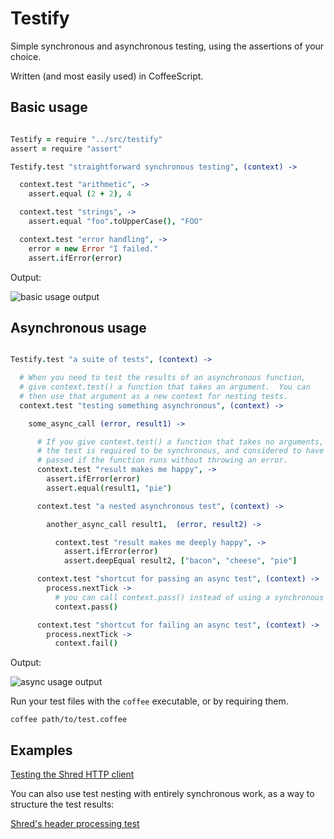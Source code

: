# Testify

Simple synchronous and asynchronous testing, using the assertions of your choice.

Written (and most easily used) in CoffeeScript.

## Basic usage

```.coffee

Testify = require "../src/testify"
assert = require "assert"

Testify.test "straightforward synchronous testing", (context) ->

  context.test "arithmetic", ->
    assert.equal (2 + 2), 4

  context.test "strings", ->
    assert.equal "foo".toUpperCase(), "FOO"

  context.test "error handling", ->
    error = new Error "I failed."
    assert.ifError(error)

```

Output:

![basic usage output](https://raw.github.com/automatthew/testify/documentation/doc/basic_usage.png)


## Asynchronous usage

```.coffee

Testify.test "a suite of tests", (context) ->

  # When you need to test the results of an asynchronous function,
  # give context.test() a function that takes an argument.  You can
  # then use that argument as a new context for nesting tests.
  context.test "testing something asynchronous", (context) ->

    some_async_call (error, result1) ->

      # If you give context.test() a function that takes no arguments,
      # the test is required to be synchronous, and considered to have
      # passed if the function runs without throwing an error.
      context.test "result makes me happy", ->
        assert.ifError(error)
        assert.equal(result1, "pie")

      context.test "a nested asynchronous test", (context) ->

        another_async_call result1,  (error, result2) ->

          context.test "result makes me deeply happy", ->
            assert.ifError(error)
            assert.deepEqual result2, ["bacon", "cheese", "pie"]

      context.test "shortcut for passing an async test", (context) ->
        process.nextTick ->
          # you can call context.pass() instead of using a synchronous test
          context.pass()

      context.test "shortcut for failing an async test", (context) ->
        process.nextTick ->
          context.fail()

```

Output:

![async usage output](https://raw.github.com/automatthew/testify/documentation/doc/async_usage.png)

Run your test files with the `coffee` executable, or by requiring them.

    coffee path/to/test.coffee

## Examples

[Testing the Shred HTTP client](https://github.com/automatthew/shred/blob/master/test/shred_test.coffee)

You can also use test nesting with entirely synchronous work, as a way to structure the
test results:

[Shred's header processing test](https://github.com/automatthew/shred/blob/master/test/headers_test.coffee)





